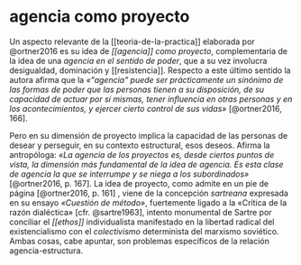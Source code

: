 # agencia como proyecto
Un aspecto relevante de la  [[teoria-de-la-practica]] elaborada por @ortner2016 es su idea de *[[agencia]] como proyecto*, complementaria de la idea de una *agencia en el sentido de poder*, que a su vez involucra desigualdad, dominación y [[resistencia]]. Respecto a este último sentido la autora afirma que la *«"agencia" puede ser prácticamente un sinónimo de las formas de poder que las personas tienen a su disposición, de su capacidad de actuar por sí mismas, tener influencia en otras personas y en los acontecimientos, y ejercer cierto control de sus vidas»* [@ortner2016, 166].

Pero en su dimensión de proyecto implica la capacidad de las personas de desear y perseguir, en su contexto estructural, esos deseos. Afirma la antropóloga: *«La agencia de los proyectos es, desde ciertos puntos de vista, la dimensión más fundamental de la idea de agencia. Es esta clase de agencia la que se interrumpe y se niega a los subordinados»* [@ortner2016, p. 167]. La idea de proyecto, como admite en un pie de página [@ortner2016, p. 161] , viene de la concepción *sartreana* expresada en su ensayo *«Cuestión de método»*, fuertemente ligado a la «Crítica de la razón dialéctica» [cfr. @sartre1963], intento monumental de Sartre por conciliar el *[[ethos]]* individualista manifestado en la libertad radical del existencialismo con el *colectivismo* determinista del marxismo soviético. Ambas cosas, cabe apuntar, son problemas específicos de la relación agencia-estructura.

